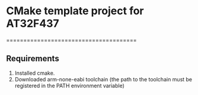 # CMake template project for AT32F437
======================================

## Requirements
   1. Installed cmake. <br />
   2. Downloaded arm-none-eabi toolchain (the path to the toolchain must be registered in the PATH environment variable) <br />
